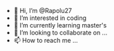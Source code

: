 - 👋 Hi, I’m @Rapolu27
- 👀 I’m interested in coding
- 🌱 I’m currently learning master's
- 💞️ I’m looking to collaborate on ...
- 📫 How to reach me ...

<!---
Rapolu27/Rapolu27 is a ✨ special ✨ repository because its `README.md` (this file) appears on your GitHub profile.
You can click the Preview link to take a look at your changes.
--->
